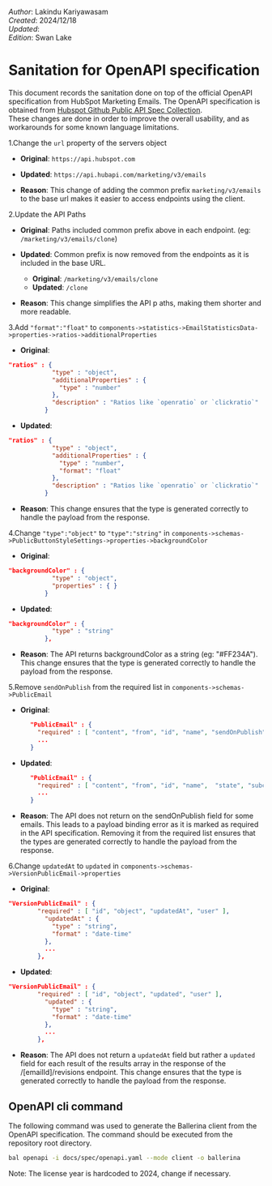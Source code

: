 _Author_:  Lakindu Kariyawasam \
_Created_: 2024/12/18 \
_Updated_:  \
_Edition_: Swan Lake

# Sanitation for OpenAPI specification

This document records the sanitation done on top of the official OpenAPI specification from HubSpot Marketing Emails. 
The OpenAPI specification is obtained from [Hubspot Github Public API Spec Collection](https://github.com/HubSpot/HubSpot-public-api-spec-collection/blob/main/PublicApiSpecs/Marketing/Marketing%20Emails/Rollouts/145892/v3/marketingEmails.json). \
These changes are done in order to improve the overall usability, and as workarounds for some known language limitations.

[//]: # (TODO: Add sanitation details)
1.Change the `url` property of the servers object
- **Original**: 
```https://api.hubspot.com```

- **Updated**: 
```https://api.hubapi.com/marketing/v3/emails```

- **Reason**:  This change of adding the common prefix `marketing/v3/emails` to the base url makes it easier to access endpoints using the client.

2.Update the API Paths
- **Original**: Paths included common prefix above in each endpoint. (eg: ```/marketing/v3/emails/clone```)

- **Updated**: Common prefix is now removed from the endpoints as it is included in the base URL.
  - **Original**: ```/marketing/v3/emails/clone```
  - **Updated**: ```/clone```

- **Reason**:  This change simplifies the API p aths, making them shorter and more readable.

3.Add `"format":"float"` to `components->statistics->EmailStatisticsData->properties->ratios->additionalProperties`
- **Original**: 
```json
"ratios" : {
            "type" : "object",
            "additionalProperties" : {
              "type" : "number"
            },
            "description" : "Ratios like `openratio` or `clickratio`"
          }
```

- **Updated**: 
```json
"ratios" : {
            "type" : "object",
            "additionalProperties" : {
              "type" : "number",
              "format": "float"
            },
            "description" : "Ratios like `openratio` or `clickratio`"
          }
```

- **Reason**:  This change ensures that the type is generated correctly to handle the payload from the response.

4.Change `"type":"object"` to `"type":"string"` in `components->schemas->PublicButtonStyleSettings->properties->backgroundColor`
- **Original**: 
```json
"backgroundColor" : {
            "type" : "object",
            "properties" : { }
          }
```

- **Updated**: 
```json
"backgroundColor" : {
            "type" : "string"
          },
```

- **Reason**:  The API returns backgroundColor as a string (eg: "#FF234A"). This change ensures that the type is generated correctly to handle the payload from the response.

5.Remove `sendOnPublish` from the required list in `components->schemas->PublicEmail`
- **Original**: 
```json
      "PublicEmail" : {
        "required" : [ "content", "from", "id", "name", "sendOnPublish",  "state", "subcategory", "subject", "to" ],
        ...
      }

```

- **Updated**: 
```json
      "PublicEmail" : {
        "required" : [ "content", "from", "id", "name",  "state", "subcategory", "subject", "to" ],
        ...
      }
```

- **Reason**:  The API does not return on the sendOnPublish field for some emails. This leads to a payload binding error as it is marked as required in the API specification. Removing it from the required list ensures that the types are generated correctly to handle the payload from the response.

6.Change `updatedAt` to `updated` in `components->schemas->VersionPublicEmail->properties`
- **Original**: 
```json 
"VersionPublicEmail" : {
        "required" : [ "id", "object", "updatedAt", "user" ],
          "updatedAt" : {
            "type" : "string",
            "format" : "date-time"
          },
          ...
        },
```
- **Updated**: 
```json 
"VersionPublicEmail" : {
        "required" : [ "id", "object", "updated", "user" ],
          "updated" : {
            "type" : "string",
            "format" : "date-time"
          },
          ...
        },
```

- **Reason**:  The API does not return a `updatedAt` field but rather a `updated` field for each result of the results array in the response of the /[emailId]/revisions endpoint. This change ensures that the type is generated correctly to handle the payload from the response.


## OpenAPI cli command

The following command was used to generate the Ballerina client from the OpenAPI specification. The command should be executed from the repository root directory.

```bash
bal openapi -i docs/spec/openapi.yaml --mode client -o ballerina
```
Note: The license year is hardcoded to 2024, change if necessary.
